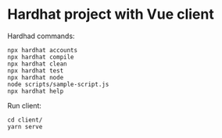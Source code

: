 # Hardhat project with Vue client

Hardhad commands:

```shell
npx hardhat accounts
npx hardhat compile
npx hardhat clean
npx hardhat test
npx hardhat node
node scripts/sample-script.js
npx hardhat help
```

Run client:

```shell
cd client/
yarn serve
```
